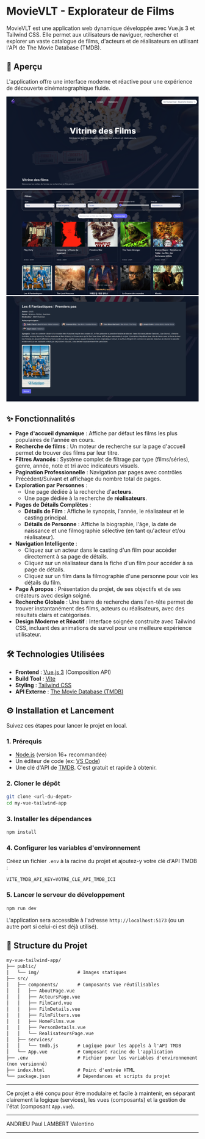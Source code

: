 # MovieVLT - Explorateur de Films

MovieVLT est une application web dynamique développée avec Vue.js 3 et Tailwind CSS. Elle permet aux utilisateurs de naviguer, rechercher et explorer un vaste catalogue de films, d'acteurs et de réalisateurs en utilisant l'API de The Movie Database (TMDB).

## 🚀 Aperçu

L'application offre une interface moderne et réactive pour une expérience de découverte cinématographique fluide.

_![image alt](https://github.com/Paul5400/MovieVLT/blob/a7d8b527e64f61bdc52c3e9d41d24fe591eca92b/Capture%20d%E2%80%99%C3%A9cran%20du%202025-10-07%2014-28-20.png)_
_![image alt](https://github.com/Paul5400/MovieVLT/blob/00a51d90bc2cfebf4077b12fcbcda71a409b354c/Capture%20d%E2%80%99%C3%A9cran%20du%202025-10-07%2014-31-25.png)_
_![image alt](https://github.com/Paul5400/MovieVLT/blob/00a51d90bc2cfebf4077b12fcbcda71a409b354c/Capture%20d%E2%80%99%C3%A9cran%20du%202025-10-07%2014-31-44.png)_

## ✨ Fonctionnalités

- **Page d'accueil dynamique** : Affiche par défaut les films les plus populaires de l'année en cours.
- **Recherche de films** : Un moteur de recherche sur la page d'accueil permet de trouver des films par leur titre.
- **Filtres Avancés** : Système complet de filtrage par type (films/séries), genre, année, note et tri avec indicateurs visuels.
- **Pagination Professionnelle** : Navigation par pages avec contrôles Précédent/Suivant et affichage du nombre total de pages.
- **Exploration par Personnes** :
  - Une page dédiée à la recherche d'**acteurs**.
  - Une page dédiée à la recherche de **réalisateurs**.
- **Pages de Détails Complètes** :
  - **Détails de Film** : Affiche le synopsis, l'année, le réalisateur et le casting principal.
  - **Détails de Personne** : Affiche la biographie, l'âge, la date de naissance et une filmographie sélective (en tant qu'acteur et/ou réalisateur).
- **Navigation Intelligente** :
  - Cliquez sur un acteur dans le casting d'un film pour accéder directement à sa page de détails.
  - Cliquez sur un réalisateur dans la fiche d'un film pour accéder à sa page de détails.
  - Cliquez sur un film dans la filmographie d'une personne pour voir les détails du film.
- **Page À propos** : Présentation du projet, de ses objectifs et de ses créateurs avec design soigné.
- **Recherche Globale** : Une barre de recherche dans l'en-tête permet de trouver instantanément des films, acteurs ou réalisateurs, avec des résultats clairs et catégorisés.
- **Design Moderne et Réactif** : Interface soignée construite avec Tailwind CSS, incluant des animations de survol pour une meilleure expérience utilisateur.

## 🛠️ Technologies Utilisées

- **Frontend** : [Vue.js 3](https://vuejs.org/) (Composition API)
- **Build Tool** : [Vite](https://vitejs.dev/)
- **Styling** : [Tailwind CSS](https://tailwindcss.com/)
- **API Externe** : [The Movie Database (TMDB)](https://www.themoviedb.org/documentation/api)

## ⚙️ Installation et Lancement

Suivez ces étapes pour lancer le projet en local.

### 1. Prérequis

- [Node.js](https://nodejs.org/) (version 16+ recommandée)
- Un éditeur de code (ex: [VS Code](https://code.visualstudio.com/))
- Une clé d'API de [TMDB](https://www.themoviedb.org/signup). C'est gratuit et rapide à obtenir.

### 2. Cloner le dépôt

```bash
git clone <url-du-depot>
cd my-vue-tailwind-app
```

### 3. Installer les dépendances

```bash
npm install
```

### 4. Configurer les variables d'environnement

Créez un fichier `.env` à la racine du projet et ajoutez-y votre clé d'API TMDB :

```
VITE_TMDB_API_KEY=VOTRE_CLE_API_TMDB_ICI
```

### 5. Lancer le serveur de développement

```bash
npm run dev
```

L'application sera accessible à l'adresse `http://localhost:5173` (ou un autre port si celui-ci est déjà utilisé).

## 📂 Structure du Projet

```
my-vue-tailwind-app/
├── public/
│   └── img/              # Images statiques
├── src/
│   ├── components/       # Composants Vue réutilisables
│   │   ├── AboutPage.vue
│   │   ├── ActeursPage.vue
│   │   ├── FilmCard.vue
│   │   ├── FilmDetails.vue
│   │   ├── FilmFilters.vue
│   │   ├── HomeFilms.vue
│   │   ├── PersonDetails.vue
│   │   └── RealisateursPage.vue
│   ├── services/
│   │   └── tmdb.js       # Logique pour les appels à l'API TMDB
│   └── App.vue           # Composant racine de l'application
├── .env                  # Fichier pour les variables d'environnement (non versionné)
├── index.html            # Point d'entrée HTML
└── package.json          # Dépendances et scripts du projet
```

---

Ce projet a été conçu pour être modulaire et facile à maintenir, en séparant clairement la logique (services), les vues (composants) et la gestion de l'état (composant `App.vue`).

---

ANDRIEU Paul
LAMBERT Valentino

---
